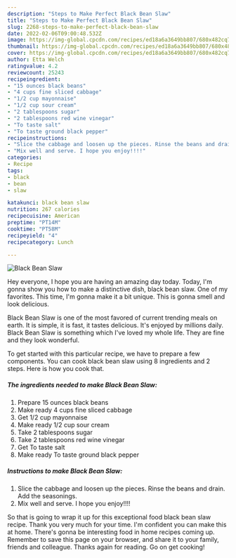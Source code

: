 ```yaml
---
description: "Steps to Make Perfect Black Bean Slaw"
title: "Steps to Make Perfect Black Bean Slaw"
slug: 2268-steps-to-make-perfect-black-bean-slaw
date: 2022-02-06T09:00:48.532Z
image: https://img-global.cpcdn.com/recipes/ed18a6a3649bb807/680x482cq70/black-bean-slaw-recipe-main-photo.jpg
thumbnail: https://img-global.cpcdn.com/recipes/ed18a6a3649bb807/680x482cq70/black-bean-slaw-recipe-main-photo.jpg
cover: https://img-global.cpcdn.com/recipes/ed18a6a3649bb807/680x482cq70/black-bean-slaw-recipe-main-photo.jpg
author: Etta Welch
ratingvalue: 4.2
reviewcount: 25243
recipeingredient:
- "15 ounces black beans"
- "4 cups fine sliced cabbage"
- "1/2 cup mayonnaise"
- "1/2 cup sour cream"
- "2 tablespoons sugar"
- "2 tablespoons red wine vinegar"
- "To taste salt"
- "To taste ground black pepper"
recipeinstructions:
- "Slice the cabbage and loosen up the pieces. Rinse the beans and drain. Add the seasonings."
- "Mix well and serve. I hope you enjoy!!!!"
categories:
- Recipe
tags:
- black
- bean
- slaw

katakunci: black bean slaw 
nutrition: 267 calories
recipecuisine: American
preptime: "PT14M"
cooktime: "PT58M"
recipeyield: "4"
recipecategory: Lunch

---
```



![Black Bean Slaw](https://img-global.cpcdn.com/recipes/ed18a6a3649bb807/680x482cq70/black-bean-slaw-recipe-main-photo.jpg)

Hey everyone, I hope you are having an amazing day today. Today, I'm gonna show you how to make a distinctive dish, black bean slaw. One of my favorites. This time, I'm gonna make it a bit unique. This is gonna smell and look delicious.



Black Bean Slaw is one of the most favored of current trending meals on earth. It is simple, it is fast, it tastes delicious. It's enjoyed by millions daily. Black Bean Slaw is something which I've loved my whole life. They are fine and they look wonderful.


To get started with this particular recipe, we have to prepare a few components. You can cook black bean slaw using 8 ingredients and 2 steps. Here is how you cook that.

<!--inarticleads1-->

##### The ingredients needed to make Black Bean Slaw:

1. Prepare 15 ounces black beans
1. Make ready 4 cups fine sliced cabbage
1. Get 1/2 cup mayonnaise
1. Make ready 1/2 cup sour cream
1. Take 2 tablespoons sugar
1. Take 2 tablespoons red wine vinegar
1. Get To taste salt
1. Make ready To taste ground black pepper




<!--inarticleads2-->

##### Instructions to make Black Bean Slaw:

1. Slice the cabbage and loosen up the pieces. Rinse the beans and drain. Add the seasonings.
1. Mix well and serve. I hope you enjoy!!!!




So that is going to wrap it up for this exceptional food black bean slaw recipe. Thank you very much for your time. I'm confident you can make this at home. There's gonna be interesting food in home recipes coming up. Remember to save this page on your browser, and share it to your family, friends and colleague. Thanks again for reading. Go on get cooking!
